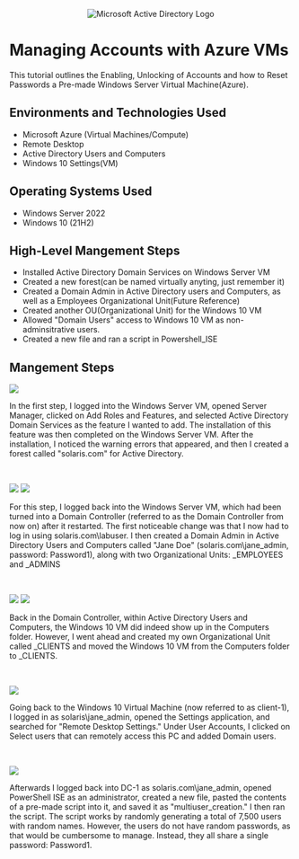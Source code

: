 <p align="center">
<img src="https://i.imgur.com/pU5A58S.png" alt="Microsoft Active Directory Logo"/>
</p>

<h1>Managing Accounts with Azure VMs</h1>
This tutorial outlines the Enabling, Unlocking of Accounts and how to Reset Passwords a Pre-made Windows Server Virtual Machine(Azure).<br />

<h2>Environments and Technologies Used</h2>

- Microsoft Azure (Virtual Machines/Compute)
- Remote Desktop
- Active Directory Users and Computers
- Windows 10 Settings(VM)

<h2>Operating Systems Used </h2>

- Windows Server 2022
- Windows 10 (21H2)

<h2>High-Level Mangement Steps</h2>

- Installed Active Directory Domain Services on Windows Server VM
- Created a new forest(can be named virtually anyting, just remember it)
- Created a Domain Admin in Active Directory users and Computers, as well as a Employees Organizational Unit(Future Reference)
- Created another OU(Organizational Unit) for the Windows 10 VM
- Allowed "Domain Users" access to Windows 10 VM as non-adminsitrative users.
- Created a new file and ran a script in Powershell_ISE

<h2>Mangement Steps</h2>

<p>
<img src="https://github.com/user-attachments/assets/4740f8d5-1708-4b31-a84c-309139b7b219"/>

</p>
<p>
In the first step, I logged into the Windows Server VM, opened Server Manager, clicked on Add Roles and Features, and selected Active Directory Domain Services as the feature I wanted to add. The installation of this feature was then completed on the Windows Server VM. After the installation, I noticed the warning errors that appeared, and then I created a forest called "solaris.com" for Active Directory.
</p>
<br />

<p>
<img src="https://github.com/user-attachments/assets/c95b8609-d44f-40c6-b107-b8e1d2bafc3c"/>
<img src="https://github.com/user-attachments/assets/6a7db11a-a9c9-4eb4-9d02-b81f508c2e79"/>
</p>
<p>
For this step, I logged back into the Windows Server VM, which had been turned into a Domain Controller (referred to as the Domain Controller from now on) after it restarted. The first noticeable change was that I now had to log in using solaris.com\labuser. I then created a Domain Admin in Active Directory Users and Computers called "Jane Doe" (solaris.com\jane_admin, password: Password1), along with two Organizational Units: _EMPLOYEES and _ADMINS
</p>
<br />

<p>
<img src="https://github.com/user-attachments/assets/d4554470-1d89-490a-92b1-beeb1ddee60c"/>
<img src="https://github.com/user-attachments/assets/9ee47b7d-9160-4445-81d0-24640d4980d7"/>
</p>
<p>
Back in the Domain Controller, within Active Directory Users and Computers, the Windows 10 VM did indeed show up in the Computers folder. However, I went ahead and created my own Organizational Unit called _CLIENTS and moved the Windows 10 VM from the Computers folder to _CLIENTS.
</p>
<br />

<p>
<img src="https://github.com/user-attachments/assets/f5f38b51-f5d0-4286-8228-f60cddb056b6"/>
</p>
<p>
Going back to the Windows 10 Virtual Machine (now referred to as client-1), I logged in as solaris\jane_admin, opened the Settings application, and searched for "Remote Desktop Settings." Under User Accounts, I clicked on Select users that can remotely access this PC and added Domain users.
</p>
<br />

<p>
<img src="https://github.com/user-attachments/assets/1ec440b6-3e29-4b42-bad1-e79800858ed0"/>
</p>
<p>
Afterwards I logged back into DC-1 as solaris.com\jane_admin, opened PowerShell ISE as an administrator, created a new file, pasted the contents of a pre-made script into it, and saved it as "multiuser_creation." I then ran the script. The script works by randomly generating a total of 7,500 users with random names. However, the users do not have random passwords, as that would be cumbersome to manage. Instead, they all share a single password: Password1.
</p>
<br />
